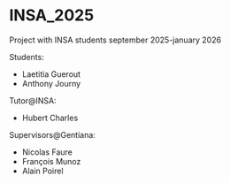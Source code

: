 # INSA_2025

Project with INSA students september 2025-january 2026

Students: 
- Laetitia Guerout
- Anthony Journy

Tutor@INSA:
- Hubert Charles

Supervisors@Gentiana:
- Nicolas Faure
- François Munoz
- Alain Poirel





